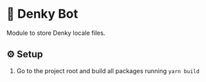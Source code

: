 # 🤖 Denky Bot
Module to store Denky locale files.

## ⚙️ Setup
1. Go to the project root and build all packages running `yarn build`

